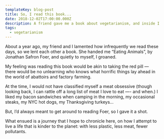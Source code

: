 ```yaml
---
templateKey: blog-post
title: So, I read this book...
date: 2018-12-02T17:00:00.000Z
description: A friend gave me a book about vegetarianism, and inside I groaned.
tags:
  - vegetarianism
---
```


About a year ago, my friend and I lamented how infrequently we read these days, so we lent each other a book. She handed me “Eating Animals”, by Jonathan Safron Foer, and quietly to myself, I groaned.

My feeling was reading this book would be akin to taking the red pill — there would be no unlearning who knows what horrific things lay ahead in the world of abattoirs and factory farming.

At the time, I would not have classified myself a meat obsessive (though looking back, I can rattle off a long list of meat I love to eat —- and when.) I liked my bacon sandwiches when camping in the morning, my occasional steaks, my NYC hot dogs, my Thanksgiving turkeys...

But, I’d always meant to get around to reading Foer, so I gave it a shot.

What ensued is a journey that I hope to chronicle here, on how I attempt to live a life that is kinder to the planet: with less plastic, less meat, fewer pollutants.
